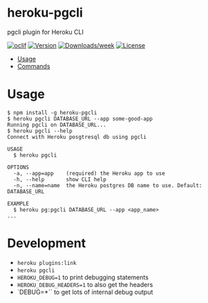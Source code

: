 heroku-pgcli
============

pgcli plugin for Heroku CLI

[![oclif](https://img.shields.io/badge/cli-oclif-brightgreen.svg)](https://oclif.io)
[![Version](https://img.shields.io/npm/v/heroku-pgcli.svg)](https://npmjs.org/package/heroku-pgcli)
[![Downloads/week](https://img.shields.io/npm/dw/heroku-pgcli.svg)](https://npmjs.org/package/heroku-pgcli)
[![License](https://img.shields.io/npm/l/heroku-pgcli.svg)](https://github.com/techgaun/heroku-pgcli/blob/master/package.json)

<!-- toc -->
* [Usage](#usage)
* [Commands](#commands)
<!-- tocstop -->
# Usage
<!-- usage -->
```sh-session
$ npm install -g heroku-pgcli
$ heroku pgcli DATABASE_URL --app some-good-app
Running pgcli on DATABASE_URL...
$ heroku pgcli --help
Connect with Heroku posgtresql db using pgcli

USAGE
  $ heroku pgcli

OPTIONS
  -a, --app=app    (required) the Heroku app to use
  -h, --help       show CLI help
  -n, --name=name  the Heroku postgres DB name to use. Default: DATABASE_URL

EXAMPLE
  $ heroku pg:pgcli DATABASE_URL --app <app_name>
...
```
<!-- usagestop -->

# Development

- `heroku plugins:link`
- `heroku pgcli`
- `HEROKU_DEBUG=1` to print debugging statements
- `HEROKU_DEBUG_HEADERS=1` to also get the headers
- `DEBUG=*`` to get lots of internal debug output
